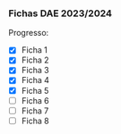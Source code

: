 ### Fichas DAE 2023/2024

Progresso:
- [x]  Ficha 1
- [x]  Ficha 2
- [x]  Ficha 3
- [x]  Ficha 4
- [x]  Ficha 5
- [ ]  Ficha 6
- [ ]  Ficha 7
- [ ]  Ficha 8
